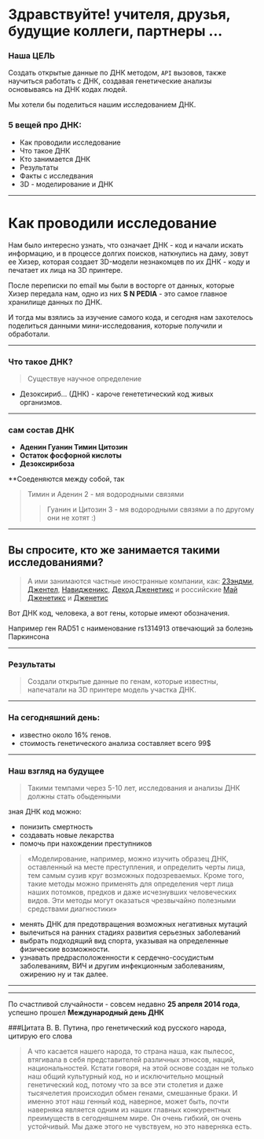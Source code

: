 # Здравствуйте! учителя, друзья, будущие коллеги, партнеры ...


### Наша ЦЕЛЬ 

Создать открытые данные по ДНК методом, `API` вызовов, также научиться работать с ДНК, создавая генетические анализы основываясь на ДНК кодах людей.


Мы хотели бы поделиться нашим исследованием ДНК.

### 5 вещей про ДНК:
 * Как проводили исследование 
 * Что такое ДНК
 * Кто занимается ДНК
 * Результаты
 * Факты с исследвания
 * 3D - моделирование и ДНК


***

# Как проводили исследование

Нам было интересно узнать, что означает ДНК - код и начали искать информацию, и в процессе долгих поисков, наткнулись на даму, зовут ее Хизер, которая создает 3D-модели незнакомцев по их ДНК - коду  и печатает их лица на 3D принтере. 

После переписки по email мы были в восторге от данных, которые Хизер передала нам, одно из них **S N PEDIA** -  это самое главное хранилище данных по ДНК.

И тогда мы взялись за изучение самого кода, и сегодня нам захотелось поделиться данными мини-исследования, которые получили и обработали. 

***


### Что такое ДНК? 
> Cуществуе научное определение
- Дезоксириб... (ДНК) - кароче генететический код живых организмов.

***

### сам состав ДНК
- **Аденин Гуанин Тимин Цитозин**
- **Остаток фосфорной кислоты**
- **Дезоксирибоза**


**Соеденяются между собой, так  
> Тимин и Аденин 2 - мя водородными связями
>> Гуанин и Цитозин 3 - мя водородными связями
а по другому они не хотят :)

***

## Вы спросите, кто же занимается такими исследованиями?

>А ими занимаются частные иностранные компании, как: [23эндми](https://23andme.com), [Джентел](https://www.gentlelabs.com/), [Навидженикс](http://www.navigenics.com/), [Декод Дженетикс](http://www.decode.com/) и российские [Май Дженетикс](http://mygenetics.ru/) и [Дженетис](http://gentis.ru/) 


Вот ДНК код, человека, а вот гены, которые имеют обозначения.

Например ген RAD51 с наименование rs1314913 отвечающий за болезнь Паркинсона

***


### Результаты
 
>Создали открытые данные по генам, которые известны, напечатали на 3D принтере модель участка ДНК.

***

### На сегодняшний день: 
- известно около 16% генов. 
- стоимость генетического анализа составляет всего 99$ 

***

### Наш взгляд на будущее
> Такими темпами через 5-10 лет, исследования и анализы ДНК должны стать обыденными

зная ДНК код можно: 
- понизить смертность
- создавать новые лекарства
- помочь при нахождении преступников

> «Моделирование, например, можно изучить образец ДНК, оставленный на месте преступления, и определить черты лица, тем самым сузив круг возможных подозреваемых. Кроме того, такие методы можно применять для определения черт лица наших потомков, предков и даже исчезнувших человеческих видов. Эти методы могут оказаться чрезвычайно полезными средствами диагностики»

- менять ДНК для предотвращения возможных негативных мутаций
- вылечиться на ранних стадиях развития серьезных заболеваний
- выбрать подходящий вид спорта, указывая на определенные физические возможности. 
- узнавать предрасположенности к сердечно-сосудистым заболеваниям, ВИЧ и другим инфекционным заболеваниям, ожирению ну и так далее.

***

***

По счастливой случайности - совсем недавно **25 апреля 2014 года**, успешно прошел **Международный день ДНК**


###Цитата В. В. Путина, про генетический код русского народа, цитирую его слова
> А что касается нашего народа, то страна наша, как пылесос, втягивала в себя представителей различных этносов, наций, национальностей. Кстати говоря, на этой основе создан не только наш общий культурный код, но и исключительно мощный генетический код, потому что за все эти столетия и даже тысячелетия происходил обмен генами, смешанные браки. И именно этот наш генный код, наверное, может быть, почти наверняка является одним из наших главных конкурентных преимуществ в сегодняшнем мире. Он очень гибкий, он очень устойчивый. Мы даже этого не чувствуем, но это наверняка есть.


